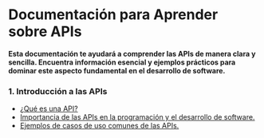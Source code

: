 # Documentación para Aprender sobre APIs
 **Esta documentación te ayudará a comprender las APIs de manera clara y sencilla. Encuentra información esencial y ejemplos prácticos para dominar este aspecto fundamental en el desarrollo de software.**
 ### 1. Introducción a las APIs
 * [¿Qué es una API?](https://github.com/KIRIL13POK/Documentacion_para_Aprender_sobre_APIs/blob/main/Introduccion_APIs/01_queEsUnaAPI.md)
 * [Importancia de las APIs en la programación y el desarrollo de software.](https://github.com/KIRIL13POK/Documentacion_para_Aprender_sobre_APIs/blob/main/Introduccion_APIs/02_importanciaDeLasAPIs.md)
 * [Ejemplos de casos de uso comunes de las APIs.](https://github.com/KIRIL13POK/Documentacion_para_Aprender_sobre_APIs/blob/main/Introduccion_APIs/03_ejemplosDeUsos.md)
